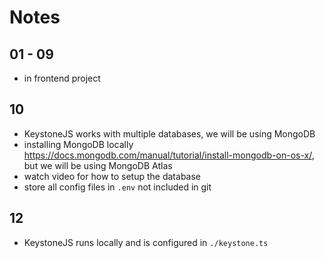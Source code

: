 # Notes

## 01 - 09

- in frontend project

## 10

- KeystoneJS works with multiple databases, we will be using MongoDB
- installing MongoDB locally <https://docs.mongodb.com/manual/tutorial/install-mongodb-on-os-x/>, but we will be using MongoDB Atlas
- watch video for how to setup the database
- store all config files in `.env` not included in git

## 12

- KeystoneJS runs locally and is configured in `./keystone.ts`
